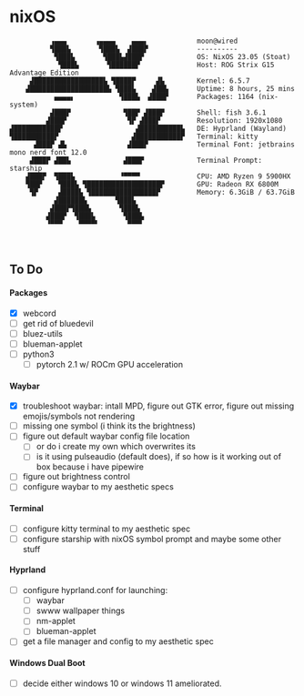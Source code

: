 # nixOS

```
          ▗▄▄▄       ▗▄▄▄▄    ▄▄▄▖            moon@wired 
          ▜███▙       ▜███▙  ▟███▛            ---------- 
           ▜███▙       ▜███▙▟███▛             OS: NixOS 23.05 (Stoat)
            ▜███▙       ▜██████▛              Host: ROG Strix G15 Advantage Edition
     ▟█████████████████▙ ▜████▛     ▟▙        Kernel: 6.5.7 
    ▟███████████████████▙ ▜███▙    ▟██▙       Uptime: 8 hours, 25 mins 
           ▄▄▄▄▖           ▜███▙  ▟███▛       Packages: 1164 (nix-system) 
          ▟███▛             ▜██▛ ▟███▛        Shell: fish 3.6.1 
         ▟███▛               ▜▛ ▟███▛         Resolution: 1920x1080 
▟███████████▛                  ▟██████████▙   DE: Hyprland (Wayland) 
▜██████████▛                  ▟███████████▛   Terminal: kitty 
      ▟███▛ ▟▙               ▟███▛            Terminal Font: jetbrains mono nerd font 12.0 
     ▟███▛ ▟██▙             ▟███▛             Terminal Prompt: starship
    ▟███▛  ▜███▙           ▝▀▀▀▀              CPU: AMD Ryzen 9 5900HX
    ▜██▛    ▜███▙ ▜██████████████████▛        GPU: Radeon RX 6800M
     ▜▛     ▟████▙ ▜████████████████▛         Memory: 6.3GiB / 63.7GiB 
           ▟██████▙       ▜███▙
          ▟███▛▜███▙       ▜███▙                                      
         ▟███▛  ▜███▙       ▜███▙                                     
         ▝▀▀▀    ▀▀▀▀▘       ▀▀▀▘
```

<br>

## To Do

#### Packages
- [X] webcord
- [ ] get rid of bluedevil
- [ ] bluez-utils
- [ ] blueman-applet
- [ ] python3
  - [ ] pytorch 2.1 w/ ROCm GPU acceleration

#### Waybar
- [X] troubleshoot waybar: intall MPD, figure out GTK error, figure out missing emojis/symbols not rendering
- [ ] missing one symbol (i think its the brightness)
- [ ] figure out default waybar config file location
  - [ ] or do i create my own which overwrites its
  - [ ] is it using pulseaudio (default does), if so how is it working out of box because i have pipewire
- [ ] figure out brightness control
- [ ] configure waybar to my aesthetic specs

#### Terminal
- [ ] configure kitty terminal to my aesthetic spec
- [ ] configure starship with nixOS symbol prompt and maybe some other stuff

#### Hyprland
- [ ] configure hyprland.conf for launching:
  - [ ] waybar
  - [ ] swww wallpaper things
  - [ ] nm-applet
  - [ ] blueman-applet
- [ ] get a file manager and config to my aesthetic spec

#### Windows Dual Boot
- [ ] decide either windows 10 or windows 11 ameliorated.

